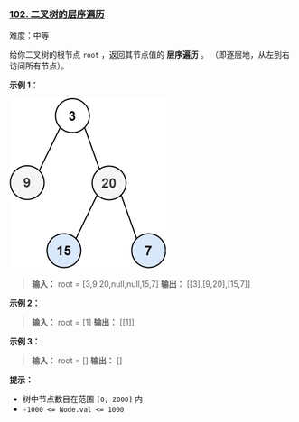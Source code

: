 ### [102\. 二叉树的层序遍历](https://leetcode.cn/problems/binary-tree-level-order-traversal/)

难度：中等

给你二叉树的根节点 `root` ，返回其节点值的 **层序遍历** 。 （即逐层地，从左到右访问所有节点）。

**示例 1：**

![](./assets/img/Question0102.jpg)

> **输入：** root = [3,9,20,null,null,15,7]
> **输出：** [[3],[9,20],[15,7]]

**示例 2：**

> **输入：** root = [1]
> **输出：** [[1]]

**示例 3：**

> **输入：** root = []
> **输出：** []

**提示：**

- 树中节点数目在范围 `[0, 2000]` 内
- `-1000 <= Node.val <= 1000`

